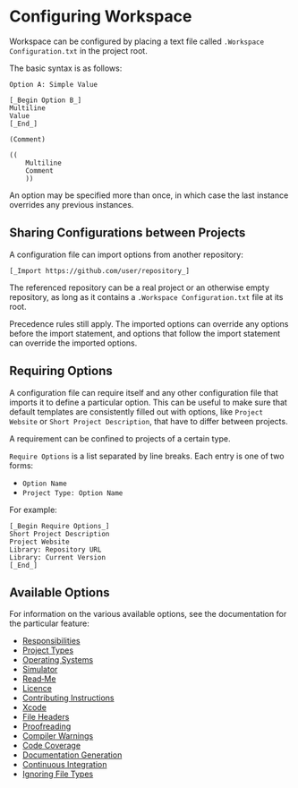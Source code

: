 <!--
 Configuring Workspace.md

 This source file is part of the Workspace open source project.
 https://github.com/SDGGiesbrecht/Workspace#workspace

 Copyright ©2017 Jeremy David Giesbrecht and the Workspace project contributors.

 Soli Deo gloria.

 Licensed under the Apache Licence, Version 2.0.
 See http://www.apache.org/licenses/LICENSE-2.0 for licence information.
 -->

# Configuring Workspace

Workspace can be configured by placing a text file called `.Workspace Configuration.txt` in the project root.

The basic syntax is as follows:

```text
Option A: Simple Value

[_Begin Option B_]
Multiline
Value
[_End_]

(Comment)

((
    Multiline
    Comment
    ))
```

An option may be specified more than once, in which case the last instance overrides any previous instances.

## Sharing Configurations between Projects

A configuration file can import options from another repository:

```text
[_Import https://github.com/user/repository_]
```

The referenced repository can be a real project or an otherwise empty repository, as long as it contains a `.Workspace Configuration.txt` file at its root.

Precedence rules still apply. The imported options can override any options before the import statement, and options that follow the import statement can override the imported options.

## Requiring Options

A configuration file can require itself and any other configuration file that imports it to define a particular option. This can be useful to make sure that default templates are consistently filled out with options, like `Project Website` or `Short Project Description`, that have to differ between projects.

A requirement can be confined to projects of a certain type.

`Require Options` is a list separated by line breaks. Each entry is one of two forms:

- `Option Name`
- `Project Type: Option Name`

For example:

```text
[_Begin Require Options_]
Short Project Description
Project Website
Library: Repository URL
Library: Current Version
[_End_]
```

## Available Options

For information on the various available options, see the documentation for the particular feature:

- [Responsibilities](Responsibilities.md)
- [Project Types](Project%20Types.md)
- [Operating Systems](Operating%20Systems.md)
- [Simulator](Simulator.md)
- [Read‐Me](Read‐Me.md)
- [Licence](Licence.md)
- [Contributing Instructions](Contributing%20Instructions.md)
- [Xcode](Xcode.md)
- [File Headers](File%20Headers.md)
- [Proofreading](Proofreading.md)
- [Compiler Warnings](Compiler%20Warnings.md)
- [Code Coverage](Code%20Coverage.md)
- [Documentation Generation](Documentation%20Generation.md)
- [Continuous Integration](Continuous%20Integration.md)
- [Ignoring File Types](Ignoring%20File%20Types.md)
